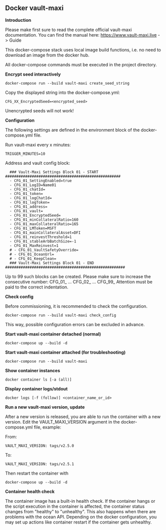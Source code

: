 ## Docker vault-maxi

**Introduction**

Please make first sure to read the complete official vault-maxi documentation. 
You can find the manual here: https://www.vault-maxi.live -> Guide

This docker-compose stack uses local image build functions, i.e. no need to download an image from the docker hub.

All docker-compose commands must be executed in the project directory.

**Encrypt seed interactively**

    docker-compose run --build vault-maxi create_seed_string

Copy the displayed string into the docker-compose.yml:

    CFG_XX_EncryptedSeed=<encrypted_seed>

Unencrypted seeds will not work!

**Configuration**

The following settings are defined in the environment block of the docker-compose.yml file.

Run vault-maxi every x minutes:

    TRIGGER_MINUTES=10

Address and vault config block:

      ### Vault-Maxi Settings Block 01 - START ####################################################
      - CFG_01_SettingEnabled=true
      - CFG_01_LogID=Name01
      - CFG_01_chatId=
      - CFG_01_token=
      - CFG_01_logChatId=
      - CFG_01_logToken=
      - CFG_01_address=
      - CFG_01_vault=
      - CFG_01_EncryptedSeed=
      - CFG_01_minCollateralRatio=160
      - CFG_01_maxCollateralRatio=165
      - CFG_01_LMToken=MSFT
      - CFG_01_mainCollateralAsset=DFI
      - CFG_01_reinvestThreshold=1
      - CFG_01_stableArbBatchSize=-1
      - CFG_01_MaxReinvest=1
      # - CFG_01_VaultSafetyOverride=
      # - CFG_01_OceanUrl=
      # - CFG_01_KeepClean=
      ### Vault-Maxi Settings Block 01 - END ######################################################

Up to 99 such blocks can be created.
Please make sure to increase the consecutive number: CFG_01_ ... CFG_02_ ... CFG_99_ 
Attention must be paid to the correct indentation.

**Check config**

Before commissioning, it is recommended to check the configuration.

    docker-compose run --build vault-maxi check_config

This way, possible configuration errors can be excluded in advance.

 **Start vault-maxi container detached (normal)**

    docker-compose up --build -d

**Start vault-maxi container attached (for troubleshooting)**

    docker-compose run --build vault-maxi

**Show container instances**

    docker container ls [-a (all)]

**Display container logs/stdout**

    docker logs [-f (follow)] <container_name_or_id>

**Run a new vault-maxi version, update**

After a new version is released, you are able to run the container with a new version.
Edit the VAULT_MAXI_VERSION argument in the docker-compose.yml file, example:

From:

    VAULT_MAXI_VERSION: tags/v2.5.0

To:

    VAULT_MAXI_VERSION: tags/v2.5.1

Then restart the container with

    docker-compose up --build -d

**Container health check**

The container image has a built-in health check. If the container hangs or the script execution in the container is affected, the container status changes from "healthy" to "unhealthy". This also happens when there are problems with the ocean API. Depending on the docker configuration, you may set up actions like container restart if the container gets unhealthy.
